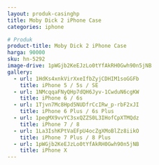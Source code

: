 ```yaml
---
layout: produk-casinghp
title: Moby Dick 2 iPhone Case
categories: iphone

# Produk
product-title: Moby Dick 2 iPhone Case
harga: 90000
sku: hn-5292
image-drive: 1pWGjb2KeEJzLo0tYfAkRH0Gwh90n5jNB
gallery:
  - url: 1HdKs4xnkVirXxeIfbZyjCDHIM1soGGFb
    title: iPhone 5 / 5s / SE
  - url: 1NMcqqaFNyQHp7dQH6Jyv-1CwduN6cgKW
    title: iPhone 6 / 6s
  - url: 1Tjvn7Mc8Hpd5NUDfrCcIRw_p-rbF2xJI
    title: iPhone 6 Plus / 6s Plus
  - url: 1pegMX9vvYC3sxQZZS0L3IHofCpXTMQdz
    title: iPhone 7 / 8
  - url: 1La3IshKPtVaEFpU4ocZgXMoBlZz8iikO
    title: iPhone 7 Plus / 8 Plus
  - url: 1pWGjb2KeEJzLo0tYfAkRH0Gwh90n5jNB
    title: iPhone X
---
```

